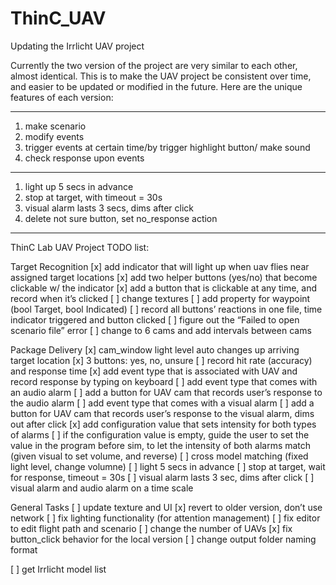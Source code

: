 # ThinC_UAV
Updating the Irrlicht UAV project

Currently the two version of the project are very similar to each other, almost identical. This is
to make the UAV project be consistent over time, and easier to be updated or modified in the future.
Here are the unique features of each version:

-----------------------------------------------------

1. make scenario
3. modify events
4. trigger events at certain time/by trigger
   highlight button/ make sound
5. check response upon events

-------------------------------------------

1. light up 5 secs in advance
2. stop at target, with timeout = 30s
3. visual alarm lasts 3 secs, dims after click
4. delete not sure button, set no_response action

---------------------------------------------

ThinC Lab UAV Project TODO list:

Target Recognition
[x] add indicator that will light up when uav flies near assigned target locations
[x] add two helper buttons (yes/no) that become clickable w/ the indicator
[x] add a button that is clickable at any time, and record when it’s clicked
[ ] change textures
[ ] add property for waypoint (bool Target, bool Indicated)
[ ] record all buttons’ reactions in one file, time indicator triggered and button clicked
[ ] figure out the “Failed to open scenario file” error
[ ] change to 6 cams and add intervals between cams

Package Delivery
[x] cam_window light level auto changes up arriving target location
[x] 3 buttons: yes, no, unsure
[ ] record hit rate (accuracy) and response time
[x] add event type that is associated with UAV and record response by typing on keyboard
[ ] add event type that comes with an audio alarm
[ ] add a button for UAV cam that records user’s response to the audio alarm
[ ] add event type that comes with a visual alarm
[ ] add a button for UAV cam that records user’s response to the visual alarm, dims out after click
[x] add configuration value that sets intensity for both types of alarms
[ ] if the configuration value is empty, guide the user to set the value in the program before sim, to let the intensity of both alarms match (given visual to set volume, and reverse)
[ ] cross model matching (fixed light level, change volumne)
[ ] light 5 secs in advance
[ ] stop at target, wait for response, timeout = 30s
[ ] visual alarm lasts 3 sec, dims after click
[ ] visual alarm and audio alarm on a time scale

General Tasks
[ ] update texture and UI
[x] revert to older version, don’t use network
[ ] fix lighting functionality (for attention management)
[ ] fix editor to edit flight path and scenario
[ ] change the number of UAVs
[x] fix button_click behavior for the local version
[ ] change output folder naming format

[ ] get Irrlicht model list
